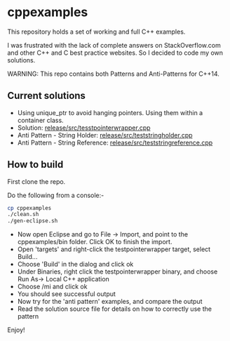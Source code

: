 # cppexamples

This repository holds a set of working and full C++ examples.

I was frustrated with the lack of complete answers on StackOverflow.com and other
C++ and C best practice websites. So I decided to code my own solutions.

WARNING: This repo contains both Patterns and Anti-Patterns for C++14.


## Current solutions

- Using unique_ptr to avoid hanging pointers. Using them within a container class.
 - Solution: [release/src/tesstpointerwrapper.cpp](testpointerwrapper.cpp)
 - Anti Pattern - String Holder: [release/src/teststringholder.cpp](teststringholder.cpp)
 - Anti Pattern - String Reference: [release/src/teststringreference.cpp](teststringreference.cpp)

## How to build

First clone the repo.

Do the following from a console:-
```sh
cp cppexamples
./clean.sh
./gen-eclipse.sh
```

- Now open Eclipse and go to File -> Import, and point to the cppexamples/bin folder. Click OK to finish the import.
- Open 'targets' and right-click the testpointerwrapper target, select Build...
- Choose 'Build' in the dialog and click ok
- Under Binaries, right click the testpointerwrapper binary, and choose Run As-> Local C++ application
- Choose /mi and click ok
- You should see successful output
- Now try for the 'anti pattern' examples, and compare the output
- Read the solution source file for details on how to correctly use the pattern

Enjoy!

